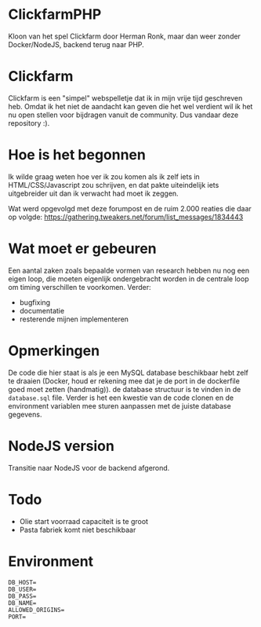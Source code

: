 # ClickfarmPHP

Kloon van het spel Clickfarm door Herman Ronk, maar dan weer zonder Docker/NodeJS, backend terug naar PHP.

# Clickfarm
Clickfarm is een "simpel" webspelletje dat ik in mijn vrije tijd geschreven heb. Omdat ik het niet de aandacht kan geven die het wel verdient wil ik het nu open stellen voor bijdragen vanuit de community. Dus vandaar deze repository :).

# Hoe is het begonnen
Ik wilde graag weten hoe ver ik zou komen als ik zelf iets in HTML/CSS/Javascript zou schrijven, en dat pakte uiteindelijk iets uitgebreider uit dan ik verwacht had moet ik zeggen.

Wat werd opgevolgd met deze forumpost en de ruim 2.000 reaties die daar op volgde: https://gathering.tweakers.net/forum/list_messages/1834443

# Wat moet er gebeuren
Een aantal zaken zoals bepaalde vormen van research hebben nu nog een eigen loop, die moeten eigenlijk ondergebracht worden in de centrale loop om timing verschillen te voorkomen. Verder:

- bugfixing
- documentatie
- resterende mijnen implementeren

# Opmerkingen
De code die hier staat is als je een MySQL database beschikbaar hebt zelf te draaien (Docker, houd er rekening mee dat je de port in de dockerfile goed moet zetten (handmatig)). de database structuur is te vinden in de `database.sql` file. Verder is het een kwestie van de code clonen en de environment variablen mee sturen aanpassen met de juiste database gegevens.

# NodeJS version
Transitie naar NodeJS voor de backend afgerond. 

# Todo
- Olie start voorraad capaciteit is te groot
- Pasta fabriek komt niet beschikbaar


# Environment
```
DB_HOST=
DB_USER=
DB_PASS=
DB_NAME=
ALLOWED_ORIGINS=
PORT=
```
